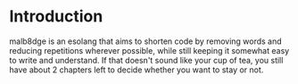 # Introduction
malb8dge is an esolang that aims to shorten code by removing words and reducing repetitions wherever possible, while still keeping it somewhat easy to write and understand.
If that doesn't sound like your cup of tea, you still have about 2 chapters left to decide whether you want to stay or not.